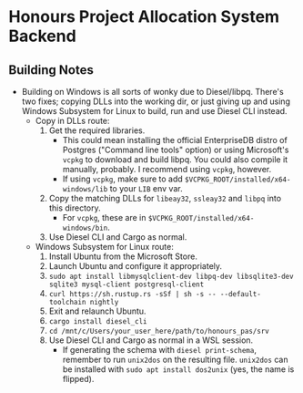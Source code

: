 # Honours Project Allocation System Backend

## Building Notes
- Building on Windows is all sorts of wonky due to Diesel/libpq. There's two fixes; copying DLLs into the working dir,
or just giving up and using Windows Subsystem for Linux to build, run and use Diesel CLI instead.
    - Copy in DLLs route:
        1. Get the required libraries.
            - This could mean installing the official EnterpriseDB distro of Postgres ("Command line tools" option) or
            using Microsoft's `vcpkg` to download and build libpq. You could also compile it manually, probably. I
            recommend using `vcpkg`, however.
            - If using `vcpkg`, make sure to add `$VCPKG_ROOT/installed/x64-windows/lib` to your `LIB` env var.
        2. Copy the matching DLLs for `libeay32`, `ssleay32` and `libpq` into this directory.
            - For `vcpkg`, these are in `$VCPKG_ROOT/installed/x64-windows/bin`.
        3. Use Diesel CLI and Cargo as normal.
    - Windows Subsystem for Linux route:
        1. Install Ubuntu from the Microsoft Store.
        2. Launch Ubuntu and configure it appropriately.
        3. `sudo apt install libmysqlclient-dev libpq-dev libsqlite3-dev sqlite3 mysql-client postgresql-client`
        4. `curl https://sh.rustup.rs -sSf | sh -s -- --default-toolchain nightly`
        5. Exit and relaunch Ubuntu.
        6. `cargo install diesel_cli`
        7. `cd /mnt/c/Users/your_user_here/path/to/honours_pas/srv`
        8. Use Diesel CLI and Cargo as normal in a WSL session.
            - If generating the schema with `diesel print-schema`, remember to run `unix2dos` on the resulting file.
            `unix2dos` can be installed with `sudo apt install dos2unix` (yes, the name is flipped).